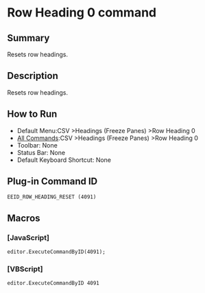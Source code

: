 # Row Heading 0 command

## Summary

Resets row headings.

## Description

Resets row headings.

## How to Run

- Default Menu:CSV \>Headings (Freeze Panes) \>Row Heading 0
- [All Commands](../tools/all_commands):CSV \>Headings (Freeze Panes) \>Row Heading 0
- Toolbar: None
- Status Bar: None
- Default Keyboard Shortcut: None

## Plug-in Command ID

```
EEID_ROW_HEADING_RESET (4091)```

## Macros

### \[JavaScript\]

```
editor.ExecuteCommandByID(4091);
```

### \[VBScript\]

```
editor.ExecuteCommandByID 4091
```

